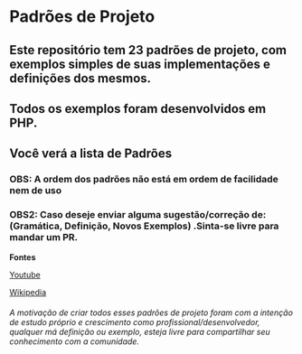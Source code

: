 # Padrões de Projeto

## Este repositório tem 23 padrões de projeto, com exemplos simples de suas implementações e definições dos mesmos.

## Todos os exemplos foram desenvolvidos em PHP.

## Você verá a lista de Padrões

### OBS: A ordem dos padrões não está em ordem de facilidade nem de uso

### OBS2: Caso deseje enviar alguma sugestão/correção de: (Gramática, Definição, Novos Exemplos) .Sinta-se livre para mandar um PR.


**Fontes**

[Youtube](https://www.youtube.com/playlist?list=PLF206E906175C7E07)

[Wikipedia](https://pt.wikipedia.org/wiki/Padr%C3%A3o_de_projeto_de_software)


###### A motivação de criar todos esses padrões de projeto foram com a intenção de estudo próprio e crescimento como profissional/desenvolvedor, qualquer má definição ou exemplo, esteja livre para compartilhar seu conhecimento com a comunidade.
